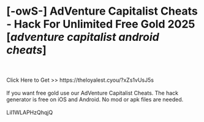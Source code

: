 # [-owS-] AdVenture Capitalist Cheats - Hack For Unlimited Free Gold 2025 [*adventure capitalist android cheats*]
<br>
<br>Click Here to Get >> https://theloyalest.cyou/?xZs1vUsJ5s
<br>
<br>If you want free gold use our AdVenture Capitalist Cheats. The hack generator is free on iOS and Android. No mod or apk files are needed.
<br>
<br>LiI1WLAPHzQhqjQ

